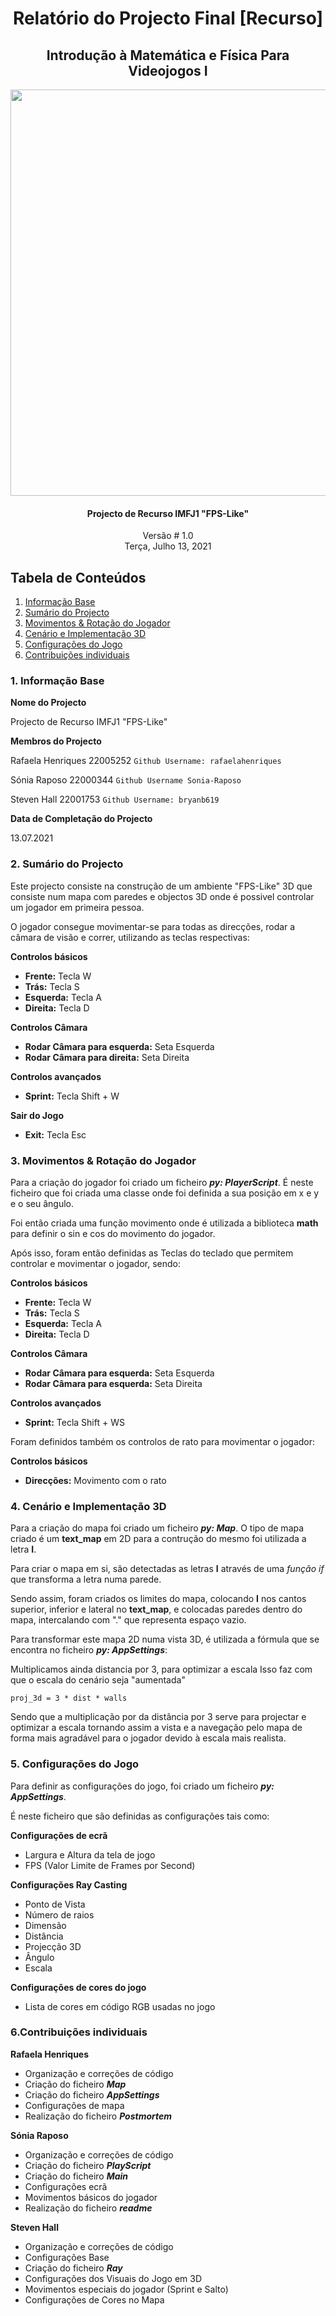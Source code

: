 <!DOCTYPE html>
<html>
<head>
	<meta charset="utf-8"/>
</head>
<body>

<h1><center>Relatório do Projecto Final [Recurso] </center></h1>

<h2><center> Introdução à Matemática e Física Para Videojogos I </center></h2>  

<center><p><img src="https://i.ibb.co/ZVnHHPH/unknown.png" width="650"  /></p></center>

<h4><center>Projecto de Recurso IMFJ1 "FPS-Like" </center></h4>


<center>Versão # 1.0</center>

<center>Terça, Julho 13, 2021</center>

<div style="page-break-after:always"></div>


<h2>Tabela de Conteúdos</h2>

<ol>
<li><a href="#informaçãobase">Informação Base</a></li>
<li><a href="#sumario">Sumário do Projecto</a>
<li><a href="#movimentos">Movimentos & Rotação do Jogador</a>
<li><a href="#cenario">Cenário e Implementação 3D</a>
<li><a href="#configuraçoes">Configurações do Jogo</a></li>
<li><a href="#contribuiçoes">Contribuições individuais</a></li>
</ol></li>


<div style="page-break-after: always"></div>


<h3>1. Informação Base <a name="informaçãobase"></a></h3>

<p> 

**Nome do Projecto**

Projecto de Recurso IMFJ1 "FPS-Like"


**Membros do Projecto**

Rafaela Henriques 22005252
`Github Username: rafaelahenriques`

Sónia Raposo 22000344
`Github Username Sonia-Raposo `

Steven Hall 22001753
`Github Username: bryanb619`


**Data de Completação do Projecto**

13.07.2021

 </p>
 

<h3>2. Sumário do Projecto <a name="sumario"></a></h3>

<p>
Este projecto consiste na construção de um ambiente "FPS-Like" 3D que consiste num mapa com paredes e objectos 3D onde é possivel controlar um jogador em primeira pessoa.

O jogador consegue movimentar-se para todas as direcções, rodar a câmara de visão e correr, utilizando as teclas respectivas:

**Controlos básicos**
* **Frente:** Tecla W
* **Trás:** Tecla S
* **Esquerda:** Tecla A
* **Direita:** Tecla D

**Controlos Câmara**
* **Rodar Câmara para esquerda:** Seta Esquerda
* **Rodar Câmara para direita:** Seta Direita

**Controlos avançados**
* **Sprint:** Tecla Shift + W

**Sair do Jogo**
* **Exit:** Tecla Esc

</p>


<p>

<h3>3. Movimentos & Rotação do Jogador <a name="movimentos"></a></h3>

Para a criação do jogador foi criado um ficheiro ***py: PlayerScript***. 
É neste ficheiro que foi criada uma classe onde foi definida a sua posição em x e y e o seu ângulo.

Foi então criada uma função movimento onde é utilizada a biblioteca **math** para definir o sin e cos do movimento do jogador.

Após isso, foram então definidas as Teclas do teclado que permitem controlar e movimentar o jogador, sendo:

**Controlos básicos**
* **Frente:** Tecla W
* **Trás:** Tecla S
* **Esquerda:** Tecla A
* **Direita:** Tecla D

**Controlos Câmara**
* **Rodar Câmara para esquerda:** Seta Esquerda
* **Rodar Câmara para esquerda:** Seta Direita

**Controlos avançados**
* **Sprint:** Tecla Shift + WS

Foram definidos também os controlos de rato para movimentar o jogador:

**Controlos básicos**
* **Direcções:** Movimento com o rato

 </p>

 <p>

<h3>4. Cenário e Implementação 3D <a name="cenario"></a></h3>


Para a criação do mapa foi criado um ficheiro ***py: Map***. O tipo de mapa criado é um **text_map** em 2D para a contrução do mesmo foi utilizada a letra **I**.

Para criar o mapa em si, são detectadas as letras **I** através de uma *função if* que transforma a letra numa parede.

Sendo assim, foram criados os limites do mapa, colocando **I** nos cantos superior, inferior e lateral no **text_map**, e colocadas paredes dentro do mapa, intercalando com "." que representa espaço vazio.

Para transformar este mapa 2D numa vista 3D, é utilizada a fórmula que se encontra no ficheiro ***py: AppSettings***:

Multiplicamos ainda distancia por 3, para optimizar a escala
Isso faz com que o escala do cenário seja "aumentada"

`proj_3d = 3 * dist * walls`

Sendo que a multiplicação por da distância por 3 serve para projectar e optimizar a escala tornando assim a vista e a navegação pelo mapa de forma mais agradável para o jogador devido à escala mais realista. 

</p>

<p>

<h3>5. Configurações do Jogo <a name="configuraçoes"></a></h3>

Para definir as configurações do jogo, foi criado um ficheiro ***py: AppSettings***.

É neste ficheiro que são definidas as configurações tais como:

**Configurações de ecrã**
* Largura e Altura da tela de jogo
* FPS (Valor Limite de Frames por Second)

**Configurações Ray Casting**
* Ponto de Vista
* Número de raios
* Dimensão
* Distância
* Projecção 3D
* Ângulo
* Escala

**Configurações de cores do jogo**
* Lista de cores em código RGB usadas no jogo

</p>


<h3>6.Contribuições individuais <a name="contribuiçoes"></a></h3>

**Rafaela Henriques**
* Organização e correções de código
* Criação do ficheiro ***Map***
* Criação do ficheiro ***AppSettings***
* Configurações de mapa
* Realização do ficheiro ***Postmortem***

**Sónia Raposo**
* Organização e correções de código
* Criação do ficheiro ***PlayScript***
* Criação do ficheiro ***Main***
* Configurações ecrã
* Movimentos básicos do jogador
* Realização do ficheiro ***readme***

**Steven Hall**
* Organização e correções de código
* Configurações Base
* Criação do ficheiro ***Ray***
* Configurações dos Visuais do Jogo em 3D
* Movimentos especiais do jogador (Sprint e Salto)
* Configurações de Cores no Mapa